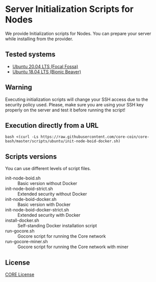 # Server Initialization Scripts for Nodes

We provide Initialization scripts for Nodes. You can prepare your server while installing from the provider.

## Tested systems

- [Ubuntu 20.04 LTS (Focal Fossa)](https://releases.ubuntu.com/20.04/)
- [Ubuntu 18.04 LTS (Bionic Beaver)](https://releases.ubuntu.com/18.04/)

## Warning

Executing initialization scripts will change your SSH access due to the security policy used. Please, make sure you are using your SSH key properly on the server and test it before running the script!

## Execution directly from a URL

```shell
bash <(curl -Ls https://raw.githubusercontent.com/core-coin/core-bash/master/scripts/ubuntu/init-node-boid-docker.sh)
```

## Scripts versions

You can use different levels of script files.

<dl>
  <dt>init-node-boid.sh</dt>
  <dd>Basic version without Docker</dd>
  <dt>init-node-boid-strict.sh</dt>
  <dd>Extended security without Docker</dd>
  <dt>init-node-boid-docker.sh</dt>
  <dd>Basic version with Docker</dd>
  <dt>init-node-boid-docker-strict.sh</dt>
  <dd>Extended security with Docker</dd>
  <dt>install-docker.sh</dt>
  <dd>Self-standing Docker installation script</dd>
  <dt>run-gocore.sh</dt>
  <dd>Gocore script for running the Core network</dd>
  <dt>run-gocore-miner.sh</dt>
  <dd>Gocore script for running the Core network with miner</dd>
</dl>

## License

[CORE License](https://github.com/cryptohub-digital/core-license/blob/master/LICENSE)
